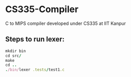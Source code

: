 # CS335-Compiler
 C to MIPS compiler developed under CS335 at IIT Kanpur
 
 ## Steps to run lexer:
 ```ruby
 mkdir bin
 cd src/
 make
 cd ..
 ./bin/lexer .tests/test1.c
 ```
 
